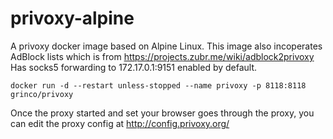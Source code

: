 # privoxy-alpine

A privoxy docker image based on Alpine Linux. This image also incoperates AdBlock lists which is from https://projects.zubr.me/wiki/adblock2privoxy
Has socks5 forwarding to 172.17.0.1:9151 enabled by default.

```
docker run -d --restart unless-stopped --name privoxy -p 8118:8118 grinco/privoxy
```
Once the proxy started and set your browser goes through the proxy, you can edit the proxy config at http://config.privoxy.org/
